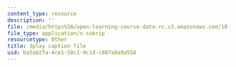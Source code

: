 ```yaml
---
content_type: resource
description: ''
file: /media/https%3A/open-learning-course-data-rc.s3.amazonaws.com/18-01sc-single-variable-calculus-fall-2010/ba5ab2fa4ce158c19c1dc807a8a9a558_PNTnmH6jsRI.vtt
file_type: application/x-subrip
resourcetype: Other
title: 3play caption file
uid: ba5ab2fa-4ce1-58c1-9c1d-c807a8a9a558
---
```

